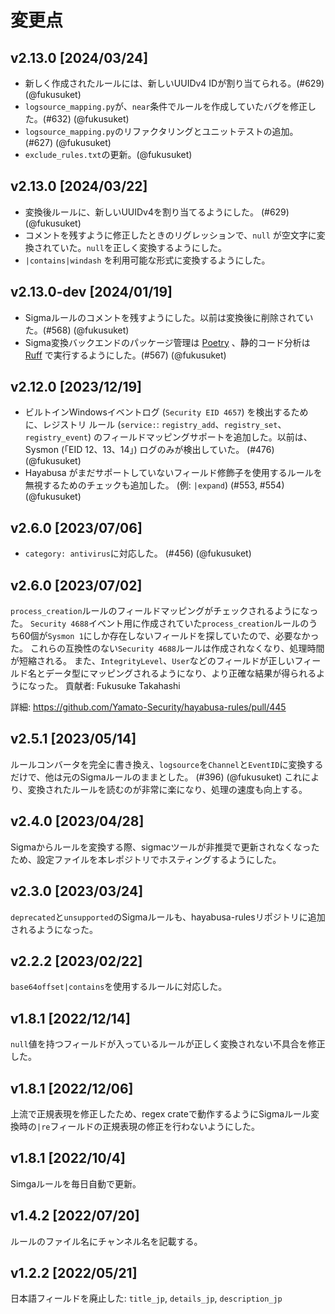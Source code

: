 # 変更点

## v2.13.0 [2024/03/24]

- 新しく作成されたルールには、新しいUUIDv4 IDが割り当てられる。(#629) (@fukusuket)
- `logsource_mapping.py`が、`near`条件でルールを作成していたバグを修正した。(#632) (@fukusuket)
- `logsource_mapping.py`のリファクタリングとユニットテストの追加。(#627) (@fukusuket)
- `exclude_rules.txt`の更新。(@fukusuket)

## v2.13.0 [2024/03/22]

- 変換後ルールに、新しいUUIDv4を割り当てるようにした。 (#629) (@fukusuket)
- コメントを残すように修正したときのリグレッションで、`null` が空文字に変換されていた。`null`を正しく変換するようにした。
- `|contains|windash` を利用可能な形式に変換するようにした。

## v2.13.0-dev [2024/01/19]

- Sigmaルールのコメントを残すようにした。以前は変換後に削除されていた。(#568) (@fukusuket)
- Sigma変換バックエンドのパッケージ管理は [Poetry](https://python-poetry.org/) 、静的コード分析は [Ruff](https://github.com/astral-sh/ruff) で実行するようにした。(#567) (@fukusuket)

## v2.12.0 [2023/12/19]

- ビルトインWindowsイベントログ (`Security EID 4657`) を検出するために、レジストリ ルール (`service:`: `registry_add`、`registry_set`、`registry_event`) のフィールドマッピングサポートを追加した。以前は、Sysmon (「EID 12、13、14」) ログのみが検出していた。 (#476) (@fukusuket)
- Hayabusa がまだサポートしていないフィールド修飾子を使用するルールを無視するためのチェックも追加した。 (例: `|expand`) (#553, #554) (@fukusuket)

## v2.6.0 [2023/07/06]

- `category: antivirus`に対応した。 (#456) (@fukusuket)

## v2.6.0 [2023/07/02]

`process_creation`ルールのフィールドマッピングがチェックされるようになった。
`Security 4688`イベント用に作成されていた`process_creation`ルールのうち60個が`Sysmon 1`にしか存在しないフィールドを探していたので、必要なかった。
これらの互換性のない`Security 4688`ルールは作成されなくなり、処理時間が短縮される。
また、`IntegrityLevel`、`User`などのフィールドが正しいフィールド名とデータ型にマッピングされるようになり、より正確な結果が得られるようになった。
貢献者: Fukusuke Takahashi

詳細: https://github.com/Yamato-Security/hayabusa-rules/pull/445

## v2.5.1 [2023/05/14]

ルールコンバータを完全に書き換え、`logsource`を`Channel`と`EventID`に変換するだけで、他は元のSigmaルールのままとした。 (#396) (@fukusuket)
これにより、変換されたルールを読むのが非常に楽になり、処理の速度も向上する。

## v2.4.0 [2023/04/28]

Sigmaからルールを変換する際、sigmacツールが非推奨で更新されなくなったため、設定ファイルを本レポジトリでホスティングするようにした。

## v2.3.0 [2023/03/24]

`deprecated`と`unsupported`のSigmaルールも、hayabusa-rulesリポジトリに追加されるようになった。

## v2.2.2 [2023/02/22]

`base64offset|contains`を使用するルールに対応した。

## v1.8.1 [2022/12/14]

`null`値を持つフィールドが入っているルールが正しく変換されない不具合を修正した。

## v1.8.1 [2022/12/06]

上流で正規表現を修正したため、regex crateで動作するようにSigmaルール変換時の`|re`フィールドの正規表現の修正を行わないようにした。

## v1.8.1 [2022/10/4]

Simgaルールを毎日自動で更新。

## v1.4.2 [2022/07/20]

ルールのファイル名にチャンネル名を記載する。

## v1.2.2 [2022/05/21]

日本語フィールドを廃止した: `title_jp`, `details_jp`, `description_jp`